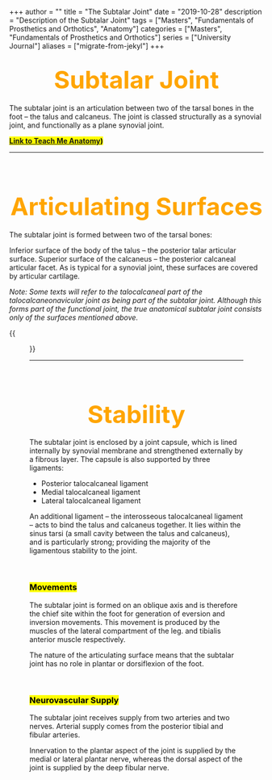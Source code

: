 +++
author = ""
title = "The Subtalar Joint"
date = "2019-10-28"
description = "Description of the Subtalar Joint"
tags = ["Masters", "Fundamentals of Prosthetics and Orthotics", "Anatomy"]
categories = ["Masters", "Fundamentals of Prosthetics and Orthotics"]
series = ["University Journal"]
aliases = ["migrate-from-jekyl"]
+++

<font size="+7" color="orange"><center> Subtalar Joint </center></font>  
---

The subtalar joint is an articulation between two of the tarsal bones in the foot – the talus and calcaneus. The joint is classed structurally as a synovial joint, and functionally as a plane synovial joint.

**<mark>[Link to Teach Me Anatomy](https://teachmeanatomy.info/lower-limb/joints/subtalar/))<mark>**

---

<br><br>

<font size="+7" color="orange"><center> Articulating Surfaces </center></font>  
---

The subtalar joint is formed between two of the tarsal bones:

Inferior surface of the body of the talus – the posterior talar articular surface.
Superior surface of the calcaneus – the posterior calcaneal articular facet.
As is typical for a synovial joint, these surfaces are covered by articular cartilage.

*Note: Some texts will refer to the talocalcaneal part of the talocalcaneonavicular joint as being part of the subtalar joint. Although this forms part of the functional joint, the true anatomical subtalar joint consists only of the surfaces mentioned above.*

{{<figure src="/Ligaments-and-joints/The-Subtalar-Joints-and-Ligament.jpg" class="post-cover" align="centre">}}

---

<br><br>

<font size="+7" color="orange"><center> Stability </center></font>  
---

The subtalar joint is enclosed by a joint capsule, which is lined internally by synovial membrane and strengthened externally by a fibrous layer. The capsule is also supported by three ligaments:

- Posterior talocalcaneal ligament
- Medial talocalcaneal ligament
- Lateral talocalcaneal ligament

An additional ligament – the interosseous talocalcaneal ligament – acts to bind the talus and calcaneus together. It lies within the sinus tarsi (a small cavity between the talus and calcaneus), and is particularly strong; providing the majority of the ligamentous stability to the joint.

<br>

### **<mark>Movements<mark>**
The subtalar joint is formed on an oblique axis and is therefore the chief site within the foot for generation of eversion and inversion movements. This movement is produced by the muscles of the lateral compartment of the leg. and tibialis anterior muscle respectively.

The nature of the articulating surface means that the subtalar joint has no role in plantar or dorsiflexion of the foot.

<br>

### **<mark>Neurovascular Supply<mark>**
The subtalar joint receives supply from two arteries and two nerves. Arterial supply comes from the posterior tibial and fibular arteries.

Innervation to the plantar aspect of the joint is supplied by the medial or lateral plantar nerve, whereas the dorsal aspect of the joint is supplied by the deep fibular nerve.